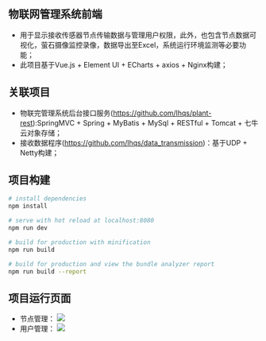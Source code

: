 ## 物联网管理系统前端

* 用于显示接收传感器节点传输数据与管理用户权限，此外，也包含节点数据可视化，萤石摄像监控录像，数据导出至Excel，系统运行环境监测等必要功能；
* 此项目基于Vue.js + Element UI + ECharts + axios + Nginx构建；

## 关联项目

* 物联完管理系统后台接口服务(https://github.com/lhqs/plant-rest):SpringMVC + Spring + MyBatis + MySql + RESTful + Tomcat + 七牛云对象存储；
*	接收数据程序(https://github.com/lhqs/data_transmission)：基于UDP + Netty构建；

## 项目构建

``` bash
# install dependencies
npm install

# serve with hot reload at localhost:8080
npm run dev

# build for production with minification
npm run build

# build for production and view the bundle analyzer report
npm run build --report
```


## 项目运行页面

* 节点管理：
![](http://qiniu.lhqs1314.cn/msg_node.png)
* 用户管理：
![](http://qiniu.lhqs1314.cn/msg_user.png)
